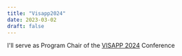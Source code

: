 ```yaml
---
title: "Visapp2024"
date: 2023-03-02
draft: false
---
```


I'll serve as Program Chair of the <a href="http://visapp.scitevents.org">VISAPP 2024</a> Conference